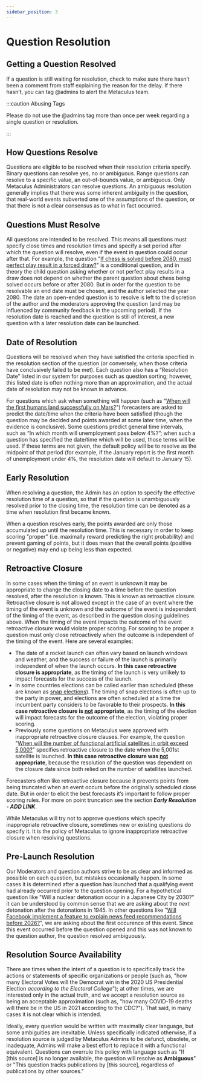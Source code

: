 ```yaml
---
sidebar_position: 3
---
```


# Question Resolution

## Getting a Question Resolved

If a question is still waiting for resolution, check to make sure there hasn’t been a comment from staff explaining the reason for the delay. If there hasn’t, you can tag @admins to alert the Metaculus team. 

:::caution Abusing Tags

Please do not use the @admins tag more than once per week regarding a single question or resolution.

:::

## How Questions Resolve

Questions are eligible to be resolved when their resolution criteria specify. Binary questions can resolve yes, no or ambiguous. Range questions can resolve to a specific value, an out-of-bounds value, or ambiguous. Only Metaculus Administrators can resolve questions. An ambiguous resolution generally implies that there was some inherent ambiguity in the question, that real-world events subverted one of the assumptions of the question, or that there is not a clear consensus as to what in fact occurred.

## Questions Must Resolve

All questions are intended to be resolved. This means all questions must specify close times and resolution times and specify a set period after which the question will resolve, even if the event in question could occur after that. For example, the question "[If chess is solved before 2080, must perfect play result in a forced draw?](https://www.metaculus.com/questions/4334/if-chess-is-solved-before-2080-must-perfect-play-result-in-a-forced-draw/)" is a conditional question, and in theory the child question asking whether or not perfect play results in a draw does not depend on whether the parent question about chess being solved occurs before or after 2080. But in order for the question to be resolvable an end date must be chosen, and the author selected the year 2080. The date an open-ended question is to resolve is left to the discretion of the author and the moderators approving the question (and may be influenced by community feedback in the upcoming period). If the resolution date is reached and the question is still of interest, a new question with a later resolution date can be launched.

## Date of Resolution

Questions will be resolved when they have satisfied the criteria specified in the resolution section of the question (or conversely, when those criteria have conclusively failed to be met). Each question also has a “Resolution Date” listed in our system for purposes such as question sorting; however, this listed date is often nothing more than an approximation, and the actual date of resolution may not be known in advance.

For questions which ask when something will happen (such as "[When will the first humans land successfully on Mars?](https://www.metaculus.com/questions/3515/when-will-the-first-humans-land-successfully-on-mars/)") forecasters are asked to predict the date/time when the criteria have been satisfied (though the question may be decided and points awarded at some later time, when the evidence is conclusive). Some questions predict general time intervals, such as “In which month will unemployment pass below 4%?”; when such a question has specified the date/time which will be used, those terms will be used. If these terms are not given, the default policy will be to resolve as the midpoint of that period (for example, if the January report is the first month of unemployment under 4%, the resolution date will default to January 15).

## Early Resolution

When resolving a question, the Admin has an option to specify the effective resolution time of a question, so that if the question is unambiguously resolved prior to the closing time, the resolution time can be denoted as a time when resolution first became known.

When a question resolves early, the points awarded are only those accumulated up until the resolution time. This is necessary in order to keep scoring "proper" (i.e. maximally reward predicting the right probability) and prevent gaming of points, but it does mean that the overall points (positive or negative) may end up being less than expected.

## Retroactive Closure

In some cases when the timing of an event is unknown it may be appropriate to change the closing date to a time before the question resolved, after the resolution is known. This is known as retroactive closure. Retroactive closure is not allowed except in the case of an event where the timing of the event is unknown and the outcome of the event is independent of the timing of the event, as described in the question closing guidelines above. When the timing of the event impacts the outcome of the event retroactive closure would violate proper scoring. For scoring to be proper a question must only close retroactively when the outcome is independent of the timing of the event. Here are several examples:

* The date of a rocket launch can often vary based on launch windows and weather, and the success or failure of the launch is primarily independent of when the launch occurs. **In this case retroactive closure is appropriate**, as the timing of the launch is very unlikely to impact forecasts for the success of the launch.
* In some countries elections can be called earlier than scheduled (these are known as [snap elections](https://en.wikipedia.org/wiki/Snap_election)). The timing of snap elections is often up to the party in power, and elections are often scheduled at a time the incumbent party considers to be favorable to their prospects. **In this case retroactive closure is <ins>not</ins> appropriate**, as the timing of the election will impact forecasts for the outcome of the election, violating proper scoring.
* Previously some questions on Metaculus were approved with inappropriate retroactive closure clauses. For example, the question "[When will the number of functional artificial satellites in orbit exceed 5,000?](https://www.metaculus.com/questions/6662/date-earth-functional-satellites-exceed-5000/)" specifies retroactive closure to the date when the 5,001st satellite is launched. **In this case retroactive closure was <ins>not</ins> appropriate**, because the resolution of the question was dependent on the closure date since both relied on the number of satellites launched.

Forecasters often like retroactive closure because it prevents points from being truncated when an event occurs before the originally scheduled close date. But in order to elicit the best forecasts it’s important to follow proper scoring rules. For more on point truncation see the section ***Early Resolution - ADD LINK***.

While Metaculus will try not to approve questions which specify inappropriate retroactive closure, sometimes new or existing questions do specify it. It is the policy of Metaculus to ignore inappropriate retroactive closure when resolving questions.

## Pre-Launch Resolution

Our Moderators and question authors strive to be as clear and informed as possible on each question, but mistakes occasionally happen. In some cases it is determined after a question has launched that a qualifying event had already occurred prior to the question opening. For a hypothetical question like "Will a nuclear detonation occur in a Japanese City by 2030?" it can be understood by common sense that we are asking about the *next* detonation after the detonations in 1945. In other questions like "[Will Facebook implement a feature to explain news feed recommendations before 2026?](https://www.metaculus.com/questions/8946/facebook-uses-explainable-news-feed-by-2026/)", we are asking about the first occurence of this event. Since this event occurred before the question opened and this was not known to the question author, the question resolved ambiguously.

## Resolution Source Availability

There are times when the intent of a question is to specifically track the actions or statements of specific organizations or people (such as, "how many Electoral Votes will the Democrat win in the 2020 US Presidential Election *according to the Electoral College*"); at other times, we are interested only in the actual truth, and we accept a resolution source as being an acceptable approximation (such as, "how many COVID-19 deaths will there be in the US in 2021 according to the CDC?"). That said, in many cases it is not clear which is intended.

Ideally, every question would be written with maximally clear language, but some ambiguities are inevitable. Unless specifically indicated otherwise, if a resolution source is judged by Metaculus Admins to be defunct, obsolete, or inadequate, Admins will make a best effort to replace it with a functional equivalent. Questions can overrule this policy with language such as "If [this source] is no longer available, the question will resolve as **Ambiguous**" or "This question tracks publications by [this source], regardless of publications by other sources."
